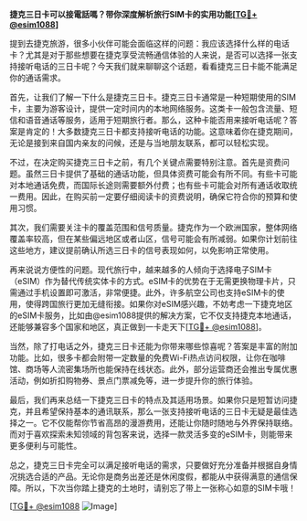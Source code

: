 **捷克三日卡可以接電話嗎？带你深度解析旅行SIM卡的实用功能[[TG💪+ @esim1088](https://t.me/s/esim1088)]**

提到去捷克旅游，很多小伙伴可能会面临这样的问题：我应该选择什么样的电话卡？尤其是对于那些想要在捷克享受流畅通信体验的人来说，是否可以选择一张支持接听电话的三日卡呢？今天我们就来聊聊这个话题，看看捷克三日卡能不能满足你的通话需求。

首先，让我们了解一下什么是捷克三日卡。捷克三日卡通常是一种短期使用的SIM卡，主要为游客设计，提供一定时间内的本地网络服务。这类卡一般包含流量、短信和语音通话等服务，适用于短期旅行者。那么，这种卡能否用来接听电话呢？答案是肯定的！大多数捷克三日卡都支持接听电话的功能。这意味着你在捷克期间，无论是接到来自国内亲友的问候，还是与当地朋友联系，都可以轻松实现。

不过，在决定购买捷克三日卡之前，有几个关键点需要特别注意。首先是资费问题。虽然三日卡提供了基础的通话功能，但具体资费可能会有所不同。有些卡可能对本地通话免费，而国际长途则需要额外付费；也有些卡可能会对所有通话收取统一费用。因此，在购买前一定要仔细阅读卡的资费说明，确保它符合你的预算和使用习惯。

其次，我们需要关注卡的覆盖范围和信号质量。捷克作为一个欧洲国家，整体网络覆盖率较高，但在某些偏远地区或者山区，信号可能会有所减弱。如果你计划前往这些地方，建议提前确认所选三日卡的信号表现如何，以免影响正常使用。

再来说说方便性的问题。现代旅行中，越来越多的人倾向于选择电子SIM卡（eSIM）作为替代传统实体卡的方式。eSIM卡的优势在于无需更换物理卡片，只需通过手机设置即可激活，非常便捷。此外，许多航空公司也支持eSIM卡的使用，使得跨国旅行更加无缝衔接。如果你对eSIM感兴趣，不妨考虑一下捷克地区的eSIM卡服务，比如由@esim1088提供的解决方案，它不仅支持捷克本地通话，还能够兼容多个国家和地区，真正做到一卡走天下[[TG💪+ @esim1088](https://t.me/s/esim1088)]。

当然，除了打电话之外，捷克三日卡还能为你带来哪些惊喜呢？答案是丰富的附加功能。比如，很多卡都会附带一定数量的免费Wi-Fi热点访问权限，让你在咖啡馆、商场等人流密集场所也能保持在线状态。此外，部分运营商还会推出专属优惠活动，例如折扣购物券、景点门票减免等，进一步提升你的旅行体验。

最后，我们再来总结一下捷克三日卡的特点及其适用场景。如果你只是短暂访问捷克，并且希望保持基本的通讯联系，那么一张支持接听电话的三日卡无疑是最佳选择之一。它不仅能帮你节省高昂的漫游费用，还能让你随时随地与外界保持联络。而对于喜欢探索未知领域的背包客来说，选择一款灵活多变的eSIM卡，则能带来更多便利与可能性。

总之，捷克三日卡完全可以满足接听电话的需求，只要做好充分准备并根据自身情况挑选合适的产品。无论你是商务出差还是休闲度假，都能从中获得满意的通信保障。所以，下次当你踏上捷克的土地时，请别忘了带上一张称心如意的SIM卡哦！

[[TG💪+ @esim1088](https://t.me/s/esim1088) ![Image](https://i.postimg.cc/4NQfJmqS/Snipaste-2025-05-13-00-14-12.png)]